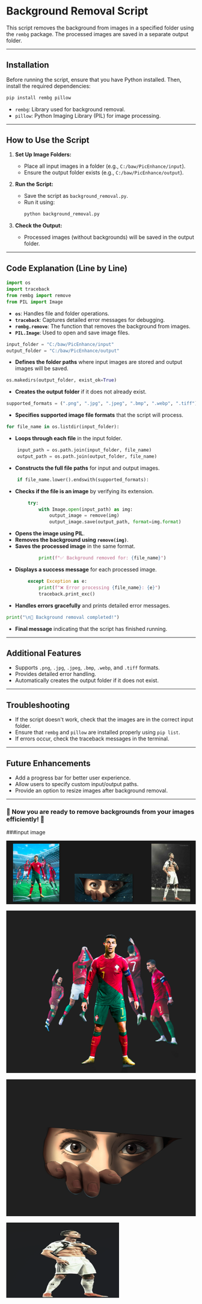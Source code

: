 # Background Removal Script

This script removes the background from images in a specified folder using the `rembg` package. The processed images are saved in a separate output folder.

---

## Installation

Before running the script, ensure that you have Python installed. Then, install the required dependencies:

```sh
pip install rembg pillow
```

- `rembg`: Library used for background removal.
- `pillow`: Python Imaging Library (PIL) for image processing.

---

## How to Use the Script

1. **Set Up Image Folders:**
   - Place all input images in a folder (e.g., `C:/baw/PicEnhance/input`).
   - Ensure the output folder exists (e.g., `C:/baw/PicEnhance/output`).

2. **Run the Script:**
   - Save the script as `background_removal.py`.
   - Run it using:
     ```sh
     python background_removal.py
     ```

3. **Check the Output:**
   - Processed images (without backgrounds) will be saved in the output folder.

---

## Code Explanation (Line by Line)

```python
import os
import traceback
from rembg import remove
from PIL import Image
```
- **`os`**: Handles file and folder operations.
- **`traceback`**: Captures detailed error messages for debugging.
- **`rembg.remove`**: The function that removes the background from images.
- **`PIL.Image`**: Used to open and save image files.

```python
input_folder = "C:/baw/PicEnhance/input"
output_folder = "C:/baw/PicEnhance/output"
```
- **Defines the folder paths** where input images are stored and output images will be saved.

```python
os.makedirs(output_folder, exist_ok=True)
```
- **Creates the output folder** if it does not already exist.

```python
supported_formats = (".png", ".jpg", ".jpeg", ".bmp", ".webp", ".tiff")
```
- **Specifies supported image file formats** that the script will process.

```python
for file_name in os.listdir(input_folder):
```
- **Loops through each file** in the input folder.

```python
    input_path = os.path.join(input_folder, file_name)
    output_path = os.path.join(output_folder, file_name)
```
- **Constructs the full file paths** for input and output images.

```python
    if file_name.lower().endswith(supported_formats):
```
- **Checks if the file is an image** by verifying its extension.

```python
        try:
            with Image.open(input_path) as img:
                output_image = remove(img)
                output_image.save(output_path, format=img.format)
```
- **Opens the image using PIL**.
- **Removes the background using `remove(img)`**.
- **Saves the processed image** in the same format.

```python
            print(f"✅ Background removed for: {file_name}")
```
- **Displays a success message** for each processed image.

```python
        except Exception as e:
            print(f"❌ Error processing {file_name}: {e}")
            traceback.print_exc()
```
- **Handles errors gracefully** and prints detailed error messages.

```python
print("\n🎉 Background removal completed!")
```
- **Final message** indicating that the script has finished running.

---

## Additional Features
- Supports `.png`, `.jpg`, `.jpeg`, `.bmp`, `.webp`, and `.tiff` formats.
- Provides detailed error handling.
- Automatically creates the output folder if it does not exist.

---

## Troubleshooting
- If the script doesn't work, check that the images are in the correct input folder.
- Ensure that `rembg` and `pillow` are installed properly using `pip list`.
- If errors occur, check the traceback messages in the terminal.

---

## Future Enhancements
- Add a progress bar for better user experience.
- Allow users to specify custom input/output paths.
- Provide an option to resize images after background removal.

---

### 🎯 Now you are ready to remove backgrounds from your images efficiently! 🚀
###input image 

 
![Online Image](https://github.com/Varunraguram/PicEnhance/blob/main/PicEnhance/read-image/1.png)

![out image part 1](https://github.com/Varunraguram/PicEnhance/blob/main/PicEnhance/read-image/2.png)

![out image part 1](https://github.com/Varunraguram/PicEnhance/blob/main/PicEnhance/read-image/3.png)


<img src="https://github.com/Varunraguram/PicEnhance/blob/main/PicEnhance/read-image/4.png" width="300" height="200" />





